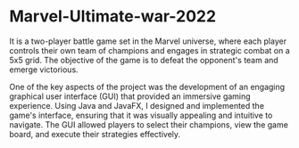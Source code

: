 # Marvel-Ultimate-war-2022


It is a two-player battle game set in the Marvel universe, where each player controls their own team of champions and engages in strategic combat on a 5x5 grid. The objective of the game is to defeat the opponent's team and emerge victorious.

One of the key aspects of the project was the development of an engaging graphical user interface (GUI) that provided an immersive gaming experience. Using Java and JavaFX, I designed and implemented the game's interface, ensuring that it was visually appealing and intuitive to navigate. The GUI allowed players to select their champions, view the game board, and execute their strategies effectively.

